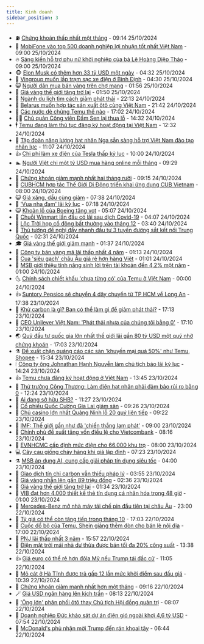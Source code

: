 ```yaml
---
title: Kinh doanh
sidebar_position: 3
---
```


<!-- vnexpress-kinh-doanh:START -->
- ⛽️ [Chứng khoán thấp nhất một tháng](https://vnexpress.net/chung-khoan-hom-nay-25-10-vn-index-kiem-tra-moc-1-250-diem-4808498.html) - 09:14 25/10/2024
- 🐲 [MobiFone vào top 500 doanh nghiệp lợi nhuận tốt nhất Việt Nam](https://vnexpress.net/mobifone-vao-top-500-doanh-nghiep-loi-nhuan-tot-nhat-viet-nam-4808496.html) - 09:00 25/10/2024
- 🔥 [Sáng kiến hỗ trợ phụ nữ khởi nghiệp của bà Lê Hoàng Diệp Thảo](https://vnexpress.net/sang-kien-ho-tro-phu-nu-khoi-nghiep-cua-ba-le-hoang-diep-thao-4807644.html) - 09:00 25/10/2024
- 🐵 [Elon Musk có thêm hơn 33 tỷ USD một ngày](https://vnexpress.net/elon-musk-co-them-hon-33-ty-usd-mot-ngay-4808272.html) - 04:32 25/10/2024
- 🦅 [Vingroup muốn lắp trạm sạc xe điện ở Bình Định](https://vnexpress.net/vingroup-muon-lap-tram-sac-xe-dien-o-binh-dinh-4808263.html) - 04:30 25/10/2024
- 😺 [Người dân mua bán vàng trên chợ mạng](https://vnexpress.net/nguoi-dan-mua-ban-vang-tren-cho-mang-4808066.html) - 01:56 25/10/2024
- 🤩 [Giá vàng thế giới tăng trở lại](https://vnexpress.net/gia-vang-the-gioi-tang-tro-lai-4808213.html) - 01:50 25/10/2024
- 🌮 [Ngành du lịch tìm cách giảm phát thải](https://vnexpress.net/nganh-du-lich-tim-cach-giam-phat-thai-4807200.html) - 22:13 24/10/2024
- 🧰 [Belarus muốn hợp tác sản xuất ôtô cùng Việt Nam](https://vnexpress.net/belarus-muon-hop-tac-san-xuat-oto-cung-viet-nam-4808159.html) - 21:42 24/10/2024
- 🤔 [Các nước dè chừng Temu thế nào](https://vnexpress.net/cac-nuoc-de-chung-temu-the-nao-4808011.html) - 17:02 24/10/2024
- 🧑‍💻 [Chủ quản Công viên Đầm Sen lại thua lỗ](https://vnexpress.net/chu-quan-cong-vien-dam-sen-lai-thua-lo-4808128.html) - 14:32 24/10/2024
- 🕴 [Temu đang làm thủ tục đăng ký hoạt động tại Việt Nam](https://vnexpress.net/temu-dang-lam-thu-tuc-dang-ky-hoat-dong-tai-viet-nam-4808113.html) - 12:32 24/10/2024
- 🦩 [Tập đoàn năng lượng hạt nhân Nga sẵn sàng hỗ trợ Việt Nam đào tạo nhân lực](https://vnexpress.net/tap-doan-nang-luong-hat-nhan-nga-san-sang-ho-tro-viet-nam-dao-tao-nhan-luc-4808080.html) - 11:07 24/10/2024
- 👍 [Chi phí làm xe điện của Tesla thấp kỷ lục](https://vnexpress.net/chi-phi-lam-xe-dien-cua-tesla-thap-ky-luc-4807975.html) - 10:00 24/10/2024
- 🏊 [Người Việt chi một tỷ USD mua hàng online mỗi tháng](https://vnexpress.net/nguoi-viet-chi-mot-ty-usd-mua-hang-online-moi-thang-4807932.html) - 09:29 24/10/2024
- 🤡 [Chứng khoán giảm mạnh nhất hai tháng rưỡi](https://vnexpress.net/chung-khoan-hom-nay-24-10-co-phieu-vhm-stb-bi-ban-manh-4808039.html) - 09:15 24/10/2024
- 👀 [CUBHCM hợp tác Thế Giới Di Động triển khai ứng dụng CUB Vietnam](https://vnexpress.net/cubhcm-hop-tac-the-gioi-di-dong-trien-khai-ung-dung-cub-vietnam-4807961.html) - 08:00 24/10/2024
- 😺 [Giá xăng, dầu cùng giảm](https://vnexpress.net/gia-xang-moi-nhat-hom-nay-24-10-4807964.html) - 07:38 24/10/2024
- 🦣 [&#39;Vua nha đam&#39; lãi kỷ lục](https://vnexpress.net/vua-nha-dam-lai-ky-luc-4807899.html) - 07:18 24/10/2024
- 😺 [Khoản lỗ của Boeing tăng vọt](https://vnexpress.net/khoan-lo-cua-boeing-tang-vot-4807866.html) - 05:07 24/10/2024
- 💼 [Chuỗi Winmart lần đầu có lãi sau dịch Covid-19](https://vnexpress.net/chuoi-winmart-lan-dau-co-lai-sau-dich-covid-19-4807871.html) - 04:07 24/10/2024
- 🤗 [Lộc Trời họp cổ đông bất thường vào tháng 12](https://vnexpress.net/loc-troi-hop-co-dong-bat-thuong-vao-thang-12-4807859.html) - 03:40 24/10/2024
- 👀 [Thủ tướng đề nghị đẩy nhanh đầu tư 3 tuyến đường sắt kết nối Trung Quốc](https://vnexpress.net/thu-tuong-de-nghi-day-nhanh-dau-tu-3-tuyen-duong-sat-ket-noi-trung-quoc-4807770.html) - 02:31 24/10/2024
- 🎓 [Giá vàng thế giới giảm mạnh](https://vnexpress.net/gia-vang-the-gioi-giam-manh-4807761.html) - 01:37 24/10/2024
- 🗽 [Công ty bán vàng mã lãi thấp nhất 4 năm](https://vnexpress.net/cong-ty-ban-vang-ma-lai-thap-nhat-4-nam-4807598.html) - 01:13 24/10/2024
- 🚀 [Cua &#39;siêu gạch&#39; châu Âu giá rẻ hơn hàng Việt](https://vnexpress.net/cua-sieu-gach-chau-au-gia-re-hon-hang-viet-4807069.html) - 01:01 24/10/2024
- 🤗 [MSB giới thiệu tính năng sinh lời trên tài khoản đến 4,2% một năm](https://vnexpress.net/msb-gioi-thieu-tinh-nang-sinh-loi-tren-tai-khoan-den-4-2-mot-nam-4806086.html) - 01:00 24/10/2024
- 🌜 [Chính sách chiết khấu &#39;chưa từng có&#39; của Temu ở Việt Nam](https://vnexpress.net/chinh-sach-chiet-khau-chua-tung-co-cua-temu-o-viet-nam-4807512.html) - 00:00 24/10/2024
- 👍 [Suntory Pepsico sẽ chuyển 4 dây chuyền từ TP HCM về Long An](https://vnexpress.net/suntory-pepsico-se-chuyen-4-day-chuyen-tu-tp-hcm-ve-long-an-4807716.html) - 17:38 23/10/2024
- 🤖 [Khử carbon là gì? Bạn có thể làm gì để giảm phát thải?](https://vnexpress.net/khu-carbon-la-gi-4807043.html) - 17:13 23/10/2024
- 🫣 [CEO Unilever Việt Nam: &#39;Phát thải nhựa của chúng tôi bằng 0&#39;](https://vnexpress.net/ceo-unilever-viet-nam-phat-thai-nhua-cua-chung-toi-bang-0-4807714.html) - 17:10 23/10/2024
- 🌏 [Quỹ đầu tư quốc gia lớn nhất thế giới lãi gần 80 tỷ USD một quý nhờ chứng khoán](https://vnexpress.net/quy-dau-tu-quoc-gia-lon-nhat-the-gioi-lai-gan-80-ty-usd-mot-quy-nho-chung-khoan-4807612.html) - 17:03 23/10/2024
- ⚗️ [Đề xuất chặn quảng cáo các sàn &#39;khuyến mại quá 50%&#39; như Temu, Shopee](https://vnexpress.net/de-xuat-chan-quang-cao-cac-san-khuyen-mai-qua-50-nhu-temu-shopee-4807692.html) - 15:34 23/10/2024
- 🕯 [Công ty ông Johnathan Hạnh Nguyễn làm chủ tịch báo lãi kỷ lục](https://vnexpress.net/cong-ty-ong-johnathan-hanh-nguyen-lam-chu-tich-bao-lai-ky-luc-4807604.html) - 14:24 23/10/2024
- 👍 [Temu chưa đăng ký hoạt động ở Việt Nam](https://vnexpress.net/temu-chua-dang-ky-hoat-dong-o-viet-nam-4807681.html) - 13:45 23/10/2024
- 🤠 [Thứ trưởng Công Thương: Làm điện hạt nhân phải đảm bảo rủi ro bằng 0](https://vnexpress.net/thu-truong-cong-thuong-lam-dien-hat-nhan-phai-dam-bao-rui-ro-bang-0-4807671.html) - 12:24 23/10/2024
- 🌊 [Ai đang sở hữu SHB?](https://vnexpress.net/nhom-co-dong-tap-doan-t-t-so-huu-hon-20-von-shb-4807632.html) - 11:27 23/10/2024
- 🌈 [Cổ phiếu Quốc Cường Gia Lai giảm sàn](https://vnexpress.net/co-phieu-quoc-cuong-gia-lai-giam-san-4807622.html) - 09:26 23/10/2024
- 🥳 [Chủ casino lớn nhất Quảng Ninh lỗ 20 quý liên tiếp](https://vnexpress.net/chu-casino-lon-nhat-quang-ninh-lo-20-quy-lien-tiep-4807537.html) - 09:22 23/10/2024
- 🐻 [IMF: Thế giới gần như đã &#39;chiến thắng lạm phát&#39;](https://vnexpress.net/imf-the-gioi-gan-nhu-da-chien-thang-lam-phat-4807413.html) - 09:00 23/10/2024
- 💫 [Chính phủ đề xuất tăng vốn điều lệ cho Vietcombank](https://vnexpress.net/chinh-phu-de-xuat-tang-von-dieu-le-cho-vietcombank-4807518.html) - 08:16 23/10/2024
- 🤩 [EVNHCMC cấp định mức điện cho 66.000 khu trọ](https://vnexpress.net/evnhcmc-cap-dinh-muc-dien-cho-66-000-khu-tro-4807580.html) - 08:00 23/10/2024
- 💻 [Cây cau giống cháy hàng khi giá lập đỉnh](https://vnexpress.net/cay-cau-giong-chay-hang-khi-gia-lap-dinh-4807076.html) - 07:23 23/10/2024
- ⚗️ [MSB áp dụng AI, cung cấp giải pháp tín dụng siêu tốc](https://vnexpress.net/msb-ap-dung-ai-cung-cap-giai-phap-tin-dung-sieu-toc-4806920.html) - 04:00 23/10/2024
- 🌈 [Giao dịch tín chỉ carbon vẫn thiếu pháp lý](https://vnexpress.net/giao-dich-tin-chi-carbon-van-thieu-phap-ly-4807160.html) - 03:55 23/10/2024
- 🌝 [Giá vàng nhẫn lên gần 89 triệu đồng](https://vnexpress.net/nhan-tron-len-88-trieu-dong-mot-luong-4807338.html) - 02:36 23/10/2024
- 🥸 [Giá vàng thế giới tăng trở lại](https://vnexpress.net/gia-vang-the-gioi-tang-tro-lai-4807294.html) - 01:34 23/10/2024
- 🦆 [VIB đạt hơn 4.000 thiết kế thẻ tín dụng cá nhân hóa trong 48 giờ](https://vnexpress.net/vib-dat-hon-4-000-thiet-ke-the-tin-dung-ca-nhan-hoa-trong-48-gio-4806716.html) - 01:00 23/10/2024
- 🌋 [Mercedes-Benz mở nhà máy tái chế pin đầu tiên tại châu Âu](https://vnexpress.net/mercedes-benz-mo-nha-may-tai-che-pin-dau-tien-tai-chau-au-4807053.html) - 23:00 22/10/2024
- 🦍 [Tỷ giá có thể còn tăng tiếp trong tháng 10](https://vnexpress.net/ty-gia-co-the-con-tang-tiep-trong-thang-10-4807189.html) - 17:03 22/10/2024
- 🤔 [Cuộc đổ bộ của Temu, Shein giáng thêm đòn cho bán lẻ nội địa](https://vnexpress.net/cuoc-do-bo-cua-temu-shein-giang-them-don-cho-ban-le-noi-dia-4806803.html) - 17:00 22/10/2024
- 🧰 [PNJ lãi thấp nhất 3 năm](https://vnexpress.net/pnj-lai-thap-nhat-3-nam-4807216.html) - 15:57 22/10/2024
- 🌝 [Điện mặt trời mái nhà dư thừa được bán tối đa 20% công suất](https://vnexpress.net/dien-mat-troi-mai-nha-du-thua-duoc-ban-toi-da-20-cong-suat-4807206.html) - 13:38 22/10/2024
- 👍 [Giá euro có thể rẻ hơn đôla Mỹ nếu Trump tái đắc cử](https://vnexpress.net/gia-euro-co-the-re-hon-dola-my-neu-trump-tai-dac-cu-4807148.html) - 11:05 22/10/2024
- 🗽 [Mỏ cát ở Hà Tĩnh được trả gấp 12 lần mức khởi điểm sau đấu giá](https://vnexpress.net/mo-cat-o-ha-tinh-duoc-tra-gap-12-lan-muc-khoi-diem-sau-dau-gia-4807121.html) - 10:39 22/10/2024
- 🐎 [Chứng khoán giảm mạnh nhất hơn một tháng](https://vnexpress.net/chung-khoan-hom-nay-22-10-vn-index-giam-manh-nhat-hon-thang-qua-4807124.html) - 09:16 22/10/2024
- 🪄 [Giá USD ngân hàng lên kịch trần](https://vnexpress.net/usd-ngan-hang-len-kich-tran-4807071.html) - 08:13 22/10/2024
- 🎊 [&#39;Ông lớn&#39; phân phối ôtô thay Chủ tịch Hội đồng quản trị](https://vnexpress.net/ong-lon-phan-phoi-oto-thay-chu-tich-hoi-dong-quan-tri-4807091.html) - 08:07 22/10/2024
- 🗽 [Doanh nghiệp Đức khảo sát dự án điện gió ngoài khơi 4,6 tỷ USD](https://vnexpress.net/doanh-nghiep-duc-khao-sat-du-an-dien-gio-ngoai-khoi-4-6-ty-usd-4807036.html) - 07:54 22/10/2024
- 🦩 [McDonald&#39;s phủ nhận mời Trump đến rán khoai tây](https://vnexpress.net/mcdonald-s-phu-nhan-moi-trump-den-ran-khoai-tay-4806934.html) - 06:44 22/10/2024<!-- vnexpress-kinh-doanh:END -->
